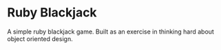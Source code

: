 # Ruby Blackjack

A simple ruby blackjack game. Built as an exercise in thinking hard about object oriented design.
